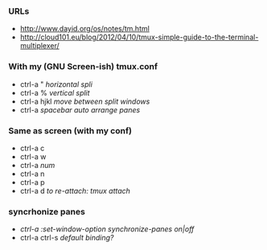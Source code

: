 ### URLs
* http://www.dayid.org/os/notes/tm.html
* http://cloud101.eu/blog/2012/04/10/tmux-simple-guide-to-the-terminal-multiplexer/

### With my (GNU Screen-ish) tmux.conf
* ctrl-a " _horizontal spli_
* ctrl-a % _vertical split_
* ctrl-a hjkl _move between split windows_
* ctrl-a *spacebar* _auto arrange panes_

### Same as screen (with my conf)
* ctrl-a c
* ctrl-a w
* ctrl-a _num_
* ctrl-a n
* ctrl-a p
* ctrl-a d _to re-attach: tmux attach_

### syncrhonize panes
* _ctrl-a :set-window-option synchronize-panes on|off_
* ctrl-a ctrl-s _default binding?_
